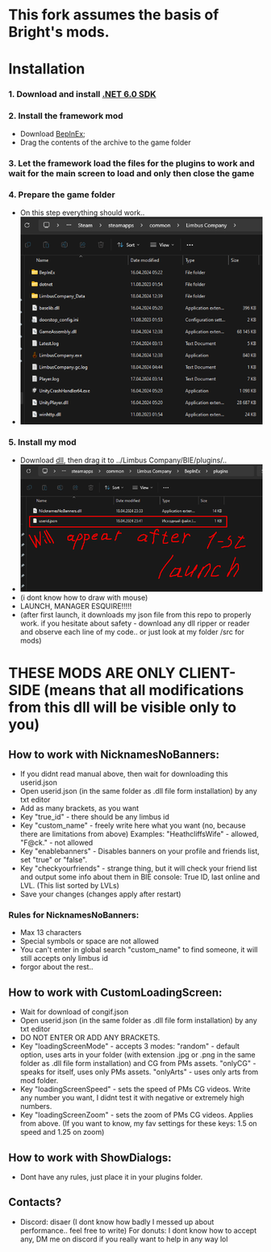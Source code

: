 # This fork assumes the basis of Bright's mods.

# Installation
### 1. Download and install [.NET 6.0 SDK](https://dotnet.microsoft.com/en-us/download/dotnet/thank-you/sdk-6.0.413-windows-x64-installer)
### 2. Install the framework mod
   - Download [BepInEx](https://github.com/LocalizeLimbusCompany/BepInEx_For_LLC/releases/tag/v6.0.1-LLC);
   - Drag the contents of the archive to the game folder
### 3. Let the framework load the files for the plugins to work and wait for the main screen to load and only then close the game
### 4. Prepare the game folder
   - On this step everything should work..
   - ![This is how should look your game folder](/src/firstscreen.png?raw=true)
### 5. Install my mod
   - Download [dll](../../releases), then drag it to ../Limbus Company/BIE/plugins/..
   - ![This is how should look your plugin folder with installed dll](/src/secondscreen.png?raw=true)
   - (i dont know how to draw with mouse)
   - LAUNCH, MANAGER ESQUIRE!!!!!
   - (after first launch, it downloads my json file from this repo to properly work. if you hesitate about safety - download any dll ripper or reader and observe each line of my code.. or just look at my folder /src for mods)

# THESE MODS ARE ONLY CLIENT-SIDE (means that all modifications from this dll will be visible only to you)
## How to work with NicknamesNoBanners:
- If you didnt read manual above, then wait for downloading this userid.json
- Open userid.json (in the same folder as .dll file form installation) by any txt editor
- Add as many brackets, as you want
- Key "true_id" - there should be any limbus id
- Key "custom_name" - freely write here what you want (no, because there are limitations from above)
  Examples: "HeathcliffsWife" - allowed, "F@ck." - not allowed
- Key "enablebanners" - Disables banners on your profile and friends list, set "true" or "false".
- Key "checkyourfriends" - strange thing, but it will check your friend list and output some info about them in BIE console: True ID, last online and LVL. (This list sorted by LVLs)
- Save your changes
  (changes apply after restart)

### Rules for NicknamesNoBanners:
- Max 13 characters
- Special symbols or space are not allowed
- You can't enter in global search "custom_name" to find someone, it will still accepts only limbus id
- forgor about the rest..

## How to work with CustomLoadingScreen:
- Wait for download of congif.json
- Open userid.json (in the same folder as .dll file form installation) by any txt editor
- DO NOT ENTER OR ADD ANY BRACKETS.
- Key "loadingScreenMode" - accepts 3 modes:
  "random" - default option, uses arts in your folder (with extension .jpg or .png in the same folder as .dll file form installation) and CG from PMs assets.
  "onlyCG" - speaks for itself, uses only PMs assets.
  "onlyArts" - uses only arts from mod folder.
- Key "loadingScreenSpeed" - sets the speed of PMs CG videos. Write any number you want, I didnt test it with negative or extremely high numbers.
- Key "loadingScreenZoom" - sets the zoom of PMs CG videos. Applies from above.
  (If you want to know, my fav settings for these keys: 1.5 on speed and 1.25 on zoom)

## How to work with ShowDialogs:
- Dont have any rules, just place it in your plugins folder.

## Contacts?
- Discord: disaer
  (I dont know how badly I messed up about performance.. feel free to write)
  For donuts: I dont know how to accept any, DM me on discord if you really want to help in any way lol
